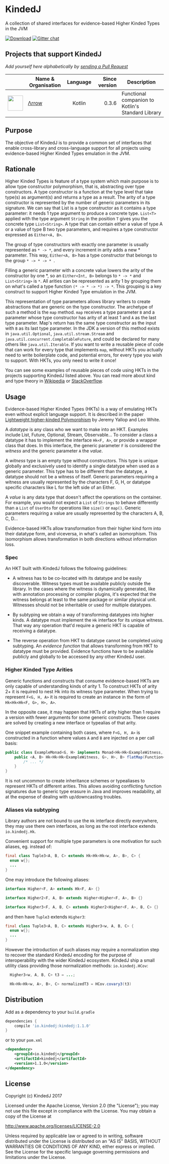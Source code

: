 # KindedJ
A collection of shared interfaces for evidence-based Higher Kinded Types in the JVM

[![Download](https://api.bintray.com/packages/kindedj/maven/kindedj/images/download.svg)](https://bintray.com/kindedj/maven/kindedj/_latestVersion)
[![Gitter chat](https://badges.gitter.im/KindedJ/KindedJ.png)](https://gitter.im/KindedJ/Lobby)

## Projects that support KindedJ

*Add yourself here alphabetically by [sending a Pull Request](https://github.com/KindedJ/KindedJ/compare)*

| | Name & Organisation | Language | Since version | Description |
|:---:| --- |:---:| ---:| --- |
<img src="http://arrow-kt.io/img/arrow-brand.svg" width="48">|[Λrrow](https://github.com/arrow-kt/arrow)|Kotlin|0.3.6|Functional companion to Kotlin's Standard Library|

## Purpose

The objective of KindedJ is to provide a common set of interfaces that enable cross-library and cross-language support for all projects using evidence-based Higher Kinded Types emulation in the JVM.

## Rationale

Higher Kinded Types is feature of a type system which main purpose is to allow type constructor polymorphism, that is, abstracting over type constructors.
A type constructor is a function at the type level that take type(s) as argument(s) and returns a type as a result. The arity of a type constructor is represented by the number of generic parameters in its signature.
We can say that List is a type constructor as it contains a type parameter: it needs 1 type argument to produce a concrete type. `List<T>`  applied with the type argument `String` in the position `T` gives you the concrete type `List<String>`. A type that can contain either a value of type A or a value of type B two type parameters, and requires a type constructor expressed as `Either<A, B>`.

The group of type constructors with exactly one parameter is usually represented as `* -> *`, and every increment in arity adds a new * parameter. This way, `Either<A, B>` has a type constructor that belongs to the group `* -> * -> * `.

Filling a generic parameter with a concrete value lowers the arity of the constructor by one *, so an `Either<Int, B>` belongs to `* -> *` and `List<String>` is `*`. All arities can be represented as arity 1 by grouping them on what's called a type function `(* -> * -> *) -> *`. This grouping is a key construct to support Higher Kinded Type emulation in the JVM.
 
This representation of type parameters allows library writers to create abstractions that are generic on the type constructor. The archetype of such a method is the `map` method. `map` receives a type parameter `B` and a parameter whose type constructor has arity of at least 1 and `A` as the last type parameter. Map's return has the same type constructor as the input with `B` as its last type parameter. In the JDK a version of this method exists in `java.util.Optional`, `java.util.stream.Stream` and `java.util.concurrent.CompletableFuture`, and could be declared for many others like `java.util.Iterable`. If you want to write a reusable piece of code that can work for every type that implements `map`, without HKTs you actually need to write boilerplate code, and potential errors, for every type you wish to support. With HKTs, you only need to write it once!

You can see some examples of reusable pieces of code using HKTs in the projects supporting KindedJ listed above. You can read more about kind and type theory in [Wikipedia](https://en.wikipedia.org/wiki/Kind_(type_theory)) or [StackOverflow](https://softwareengineering.stackexchange.com/a/276861/72626).

## Usage

Evidence-based Higher Kinded Types (HKTs) is a way of emulating HKTs even without explicit language support. It is described in the paper [Lightweight higher-kinded Polymorphism](https://www.cl.cam.ac.uk/~jdy22/papers/lightweight-higher-kinded-polymorphism.pdf) by Jeremy Yallop and Leo White.

A *datatype* is any class who we want to make into an HKT. Examples include List, Future, Optional, Stream, Observable... To consider a class a datatype it has to implement the interface `Hk<F, A>`, or provide a wrapper class that does. In this interface, the generic parameter `F` is considered the *witness* and the generic parameter `A` the *value*.

A *witness* type is an empty type without constructors. This type is unique globally and exclusively used to identify a single datatype when used as a generic parameter. This type has to be different than the datatype, a datatype should not be a witness of itself. Generic parameters requiring a witness are usually represented by the characters F, G, H, or datatype specific characters like L for the left side of an Either.

A *value* is any data type that doesn't affect the operations on the container. For example, you would not expect a `List` of `Strings` to behave differently than a `List` of `UserDto` for operations like `size()` or `map()`. Generic parameters requiring a value are usually represented by the characters A, B, C, D...

Evidence-based HKTs allow transformation from their higher kind form into their datatype form, and viceversa, in what's called an isomorphism. This isomorphism allows transformation in both directions without information loss.

### Spec

An HKT built with KindedJ follows the following guidelines:

* A witness has to be co-located with its datatype and be easily discoverable. Witness types must be available publicly outside the library. In the cases where the witness is dynamically generated, like with annotation processing or compiler plugins, it's expected that the witness belongs at least to the same package or similar physical unit. Witnesses should not be inheritable or used for multiple datatypes.

* By subtyping we obtain a way of transforming datatypes into higher kinds. A datatype must implement the `Hk` interface for its unique witness. That way any operation that'd require a generic HKT is capable of receiving a datatype.

* The reverse operation from HKT to datatype cannot be completed using subtyping. An *evidence function* that allows transforming from HKT to datatype must be provided. Evidence functions have to be available publicly and globally to be accessed by any other KindedJ user.

### Higher Kinded Type Arities

Generic functions and constructs that consume evidence-based HKTs are only capable of understanding kinds of arity 1. To construct HKTs of arity 2+ it is required to nest Hk into its witness type parameter. When trying to represent `F<G, H, A>` it is required to create an instance in the form of `Hk<Hk<Hk<F, G>, H>, A>`.

In the opposite case, it may happen that HKTs of arity higher than 1 require a version with fewer arguments for some generic constructs. These cases are solved by creating a new interface or typealias of that arity. 

One snippet example containing both cases, where `F<G, H, A>` is constructed in a function where values `A` and `B` are injected on a per call basis:

```java
public class ExampleMonad<G, H> implements Monad<Hk<Hk<ExampleWitness, G>, H>> {
    public <A, B> Hk<Hk<Hk<ExampleWitness, G>, H>, B> flatMap(Function<A, Hk<Hk<Hk<ExampleWitness, G>, H>, B>> partialHk) {
        /* ... */
    }
}
```

It is not uncommon to create inheritance schemes or typealiases to represent HKTs of different arities. This allows avoiding conflicting function signatures due to generic type erasure in Java and improves readability, all at the expense of dealing with up/downcasting troubles.

### Aliases via subtyping

Library authors are not bound to use the `Hk` interface directly everywhere, they may use there own interfaces, as long as the root interface extends `io.kindedj.Hk`.

Convenient support for multiple type parameters is one motivation for such aliases, eg. instead of:
```java
final class Tuple3<A, B, C> extends Hk<Hk<Hk<w, A>, B>, C> {
  enum w{};
  ...
}
```
One may introduce the following aliases:
```java
interface Higher<F, A> extends Hk<F, A> {}

interface Higher2<F, A, B> extends Higher<Higher<F, A>, B> {}

interface Higher3<F, A, B, C> extends Higher2<Higher<F, A>, B, C> {}
```
and then have `Tuple3` extends `Higher3`:
```java
final class Tuple3<A, B, C> extends Higher3<w, A, B, C> {
  enum w{};
  ...
}
```

However the introduction of such aliases may require a normalization step to recover the standard KindedJ encoding for the purpose of interoperability with the wider KindedJ ecosystem.
KindedJ ship a small utility class providing those normalization methods: `io.kindedj.HCov`:
```java
  Higher3<w, A, B, C> t3 = ...;

  Hk<Hk<Hk<w, A>, B>, C> normalizedT3 = HCov.covary3(t3)

```


## Distribution

Add as a dependency to your `build.gradle`

```groovy
dependencies {
    compile 'io.kindedj:kindedj:1.1.0'
}
```
or to your `pom.xml`

```xml
<dependency>
    <groupId>io.kindedj</groupId>
    <artifactId>kindedj</artifactId>
    <version>1.1.0</version>
</dependency>
```

## License

Copyright (c) KindedJ 2017

Licensed under the Apache License, Version 2.0 (the "License");
you may not use this file except in compliance with the License.
You may obtain a copy of the License at

   http://www.apache.org/licenses/LICENSE-2.0

Unless required by applicable law or agreed to in writing, software
distributed under the License is distributed on an "AS IS" BASIS,
WITHOUT WARRANTIES OR CONDITIONS OF ANY KIND, either express or implied.
See the License for the specific language governing permissions and
limitations under the License.
